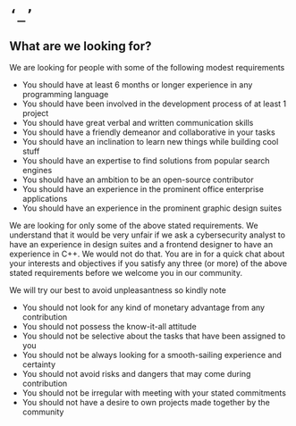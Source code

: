 # `‘_’`

## What are we looking for?

We are looking for people with some of the following modest requirements

* You should have at least 6 months or longer experience in any programming language
* You should have been involved in the development process of at least 1 project
* You should have great verbal and written communication skills
* You should have a friendly demeanor and collaborative in your tasks
* You should have an inclination to learn new things while building cool stuff
* You should have an expertise to find solutions from popular search engines
* You should have an ambition to be an open-source contributor
* You should have an experience in the prominent office enterprise applications
* You should have an experience in the prominent graphic design suites

We are looking for only some of the above stated requirements. We understand that it would be very unfair if we ask a
cybersecurity analyst to have an experience in design suites and a frontend designer to have an experience in C++. We
would not do that. You are in for a quick chat about your interests and objectives if you satisfy any three (or more) of the
above stated requirements before we welcome you in our community.

We will try our best to avoid unpleasantness so kindly note

* You should not look for any kind of monetary advantage from any contribution
* You should not possess the know-it-all attitude
* You should not be selective about the tasks that have been assigned to you
* You should not be always looking for a smooth-sailing experience and certainty
* You should not avoid risks and dangers that may come during contribution
* You should not be irregular with meeting with your stated commitments
* You should not have a desire to own projects made together by the community